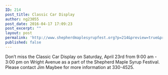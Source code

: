 ```yaml
---
ID: 214
post_title: Classic Car Display
author: ng23055
post_date: 2016-04-17 17:09:23
post_excerpt: ""
layout: post
permalink: 'http://www.shepherdmaplesyrupfest.org?p=214&preview=true&preview_id=214'
published: false
---
```

Don’t miss the Classic Car Display on Saturday, April 23rd from 9:00 am - 3:00 pm on Wright Avenue as a part of the Shepherd Maple Syrup Festival. Please contact Jim Maybee for more information at 330-4525.